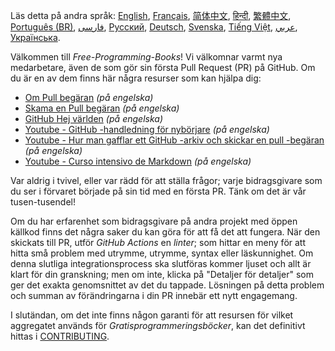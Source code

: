 Läs detta på andra språk: [English](HOWTO.md), [Français](HOWTO-fr.md), [简体中文](HOWTO-zh.md), [हिन्दी](HOWTO-hi.md), [繁體中文](HOWTO-zh_TW.md), [Português (BR)](HOWTO-pt_BR.md), [فارسی](HOWTO-fa_IR.md), [Русский](HOWTO-ru.md), [Deutsch](HOWTO-de.md), [Svenska](HOWTO-se.md), [Tiếng Việt](HOWTO-vi.md), [عربي](HOWTO-ar.md), [Українська](HOWTO-uk.md).

Välkommen till _Free-Programming-Books_! Vi välkomnar varmt nya medarbetare, även de som gör sin första Pull Request (PR) på GitHub. Om du är en av dem finns här några resurser som kan hjälpa dig:

- [Om Pull begäran](https://help.github.com/articles/about-pull-requests/) _(på engelska)_
- [Skama en Pull begäran](https://docs.github.com/en/free-pro-team@latest/github/collaborating-with-issues-and-pull-requests/creating-a-pull-request) _(på engelska)_
- [GitHub Hej världen](https://guides.github.com/activities/hello-world/) _(på engelska)_
- [Youtube - GitHub -handledning för nybörjare](https://www.youtube.com/watch?v=0fKg7e37bQE) _(på engelska)_
- [Youtube - Hur man gafflar ett GitHub -arkiv och skickar en pull -begäran](https://www.youtube.com/watch?v=G1I3HF4YWEw) _(på engelska)_
- [Youtube - Curso intensivo de Markdown](https://www.youtube.com/watch?v=HUBNt18RFbo) _(på engelska)_

Var aldrig i tvivel, eller var rädd för att ställa frågor; varje bidragsgivare som du ser i förvaret började på sin tid med en första PR. Tänk om det är vår tusen-tusendel!

Om du har erfarenhet som bidragsgivare på andra projekt med öppen källkod finns det några saker du kan göra för att få det att fungera. När den skickats till PR, utför _GitHub Actions_ en _linter_; som hittar en meny för att hitta små problem med utrymme, utrymme, syntax eller läskunnighet. Om denna slutliga integrationsprocess ska slutföras kommer ljuset och allt är klart för din granskning; men om inte, klicka på "Detaljer för detaljer" som ger det exakta genomsnittet av det du tappade. Lösningen på detta problem och summan av förändringarna i din PR innebär ett nytt engagemang.

I slutändan, om det inte finns någon garanti för att resursen för vilket aggregatet används för _Gratisprogrammeringsböcker_, kan det definitivt hittas i [CONTRIBUTING](CONTRIBUTING.md).
